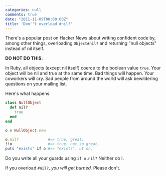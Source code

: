 ```yaml
---
categories: null
comments: true
date: "2011-11-09T00:00:00Z"
title: 'Don''t overload #nil?'
---
```


There's a popular post on Hacker News about writing confident code by, among
other things, overloading `Object#nil?` and returning "null objects" instead of
nil itself.

__DO NOT DO THIS.__

In Ruby, all objects (except nil itself) coerce to the boolean value `true`.
Your object will be nil and true at the same time. Bad things will happen. Your
coworkers will cry. Sad people from around the world will ask bewildering
questions on your mailing list.

Here's what happens:

```ruby
class NullObject
  def nil?
    true
  end
end

o = NullObject.new

o.nil?             #=> true, great.
!!o                #=> true. not so great.
puts "exists" if o #=> "exists". ut oh.
```

Do you write all your guards using `if o.nil?`  Neither do I.

If you overload `#nil?`, _you will get burned._ Please don't.
